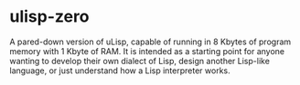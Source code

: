 # ulisp-zero
A pared-down version of uLisp, capable of running in 8 Kbytes of program memory with 1 Kbyte of RAM.
It is intended as a starting point for anyone wanting to develop their own dialect of Lisp, design another Lisp-like language, or just understand how a Lisp interpreter works.
